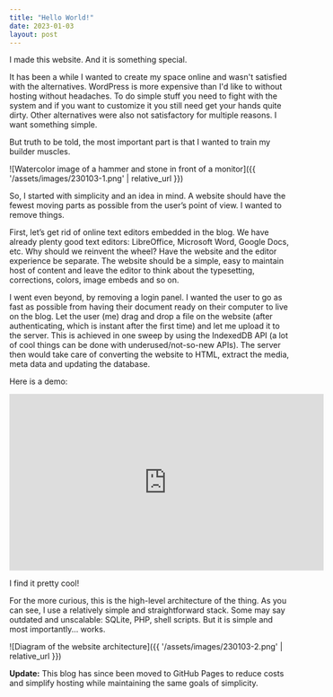 ```yaml
---
title: "Hello World!"
date: 2023-01-03
layout: post
---
```


I made this website. And it is something special.

It has been a while I wanted to create my space online and wasn't satisfied with the alternatives. WordPress is more expensive than I'd like to without hosting without headaches. To do simple stuff you need to fight with the system and if you want to customize it you still need get your hands quite dirty. Other alternatives were also not satisfactory for multiple reasons. I want something simple.

But truth to be told, the most important part is that I wanted to train my builder muscles.

![Watercolor image of a hammer and stone in front of a monitor]({{ '/assets/images/230103-1.png' | relative_url }})

So, I started with simplicity and an idea in mind. A website should have the fewest moving parts as possible from the user’s point of view. I wanted to remove things.

First, let’s get rid of online text editors embedded in the blog. We have already plenty good text editors: LibreOffice, Microsoft Word, Google Docs, etc. Why should we reinvent the wheel? Have the website and the editor experience be separate. The website should be a simple, easy to maintain host of content and leave the editor to think about the typesetting, corrections, colors, image embeds and so on.

I went even beyond, by removing a login panel. I wanted the user to go as fast as possible from having their document ready on their computer to live on the blog. Let the user (me) drag and drop a file on the website (after authenticating, which is instant after the first time) and let me upload it to the server. This is achieved in one sweep by using the IndexedDB API (a lot of cool things can be done with underused/not-so-new APIs). The server then would take care of converting the website to HTML, extract the media, meta data and updating the database.

Here is a demo:

<iframe width="560" height="315" src="https://www.youtube.com/embed/47ADnXnrrc0" frameborder="0" allowfullscreen></iframe>

I find it pretty cool!

For the more curious, this is the high-level architecture of the thing. As you can see, I use a relatively simple and straightforward stack. Some may say outdated and unscalable: SQLite, PHP, shell scripts. But it is simple and most importantly... works.

![Diagram of the website architecture]({{ '/assets/images/230103-2.png' | relative_url }})

**Update:** This blog has since been moved to GitHub Pages to reduce costs and simplify hosting while maintaining the same goals of simplicity.

